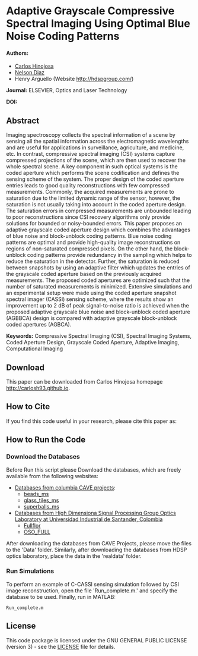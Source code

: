 # Adaptive Grayscale Compressive Spectral Imaging Using Optimal Blue Noise Coding Patterns

#### Authors:
* [Carlos Hinojosa](http://carlosh93.github.io)
* [Nelson Diaz](http://hdspgroup.com/)
* Henry Arguello (Website http://hdspgroup.com/)

**Journal:** ELSEVIER, Optics and Laser Technology 

**DOI:**

## Abstract
Imaging spectroscopy collects the spectral information of a scene by sensing all the spatial information across the electromagnetic wavelengths and are useful for applications in surveillance, agriculture, and medicine, etc. In contrast, compressive spectral imaging (CSI) systems capture compressed projections of the scene, which are then used to recover the whole spectral scene. A key component in such optical systems is the coded aperture which performs the scene codification and defines the sensing scheme of the system. The proper design of the coded aperture entries leads to good quality reconstructions with few compressed measurements. Commonly, the acquired measurements are prone to saturation due to the limited dynamic range of the sensor, however, the saturation is not usually taking into account in the coded aperture design. The saturation errors in compressed measurements are unbounded leading to poor reconstructions since CSI recovery algorithms only provide solutions for bounded or noisy-bounded errors. This paper proposes an adaptive grayscale coded aperture design which combines the advantages of blue noise and block-unblock coding patterns. Blue noise coding patterns are optimal and provide high-quality image reconstructions on regions of non-saturated compressed pixels. On the other hand, the block-unblock coding patterns provide redundancy in the sampling which helps to reduce the saturation in the detector. Further, the saturation is reduced between snapshots by using an adaptive filter which updates the entries of the grayscale coded aperture based on the previously acquired measurements. The proposed coded apertures are optimized such that the number of saturated measurements is minimized. Extensive simulations and an experimental setup were made using the coded aperture snapshot spectral imager (CASSI) sensing scheme, where the results show an improvement up to 2 dB of peak signal-to-noise ratio is achieved when the proposed adaptive grayscale blue noise and block-unblock coded aperture (AGBBCA) design is compared with adaptive grayscale block-unblock coded apertures (AGBCA).

**Keywords:** Compressive Spectral Imaging (CSI), Spectral Imaging Systems, Coded Aperture Design, Grayscale Coded Aperture, Adaptive Imaging, Computational Imaging

## Download
This paper can be downloaded from Carlos Hinojosa homepage http://carlosh93.github.io.

## How to Cite
If you find this code useful in your research, please cite this paper as:

## How to Run the Code
### Download the Databases
Before Run this script please Download the databases, which are freely available from the following websites:
* [Databases from columbia CAVE projects](http://www.cs.columbia.edu/CAVE/databases/multispectral):
  - [beads_ms](http://www.cs.columbia.edu/CAVE/databases/multispectral/zip/beads_ms.zip)
  - [glass_tiles_ms](http://www.cs.columbia.edu/CAVE/databases/multispectral/zip/glass_tiles_ms.zip)
  - [superballs_ms](http://www.cs.columbia.edu/CAVE/databases/multispectral/zip/superballs_ms.zip)
* [Databases from High Dimensiona Signal Processing Group Optics Laboratory at Universidad Industrial de Santander, Colombia](https://github.com/hdspgroup/spectral-image-databases)
  - [Fullflor](https://github.com/hdspgroup/spectral-image-databases/raw/master/data/fullFlor.mat)
  - [OSO_FULL](https://github.com/hdspgroup/spectral-image-databases/raw/master/data/OSO_FULL.mat)
  
After downloading the databases from CAVE Projects, please move the files to the 'Data' folder. Similarly, after downloading the databases from HDSP optics laboratory, place the data in the 'realdata' folder.

### Run Simulations
To perform an example of C-CASSI sensing simulation followed by CSI image reconstruction, open the file 'Run_complete.m.' and specify the database to be used. Finally, run in MATLAB:
```{matlab}
Run_complete.m
```
## License
This code package is licensed under the GNU GENERAL PUBLIC LICENSE (version 3) - see the [LICENSE](https://github.com/carlosh93/Adaptive-Grayscale-CSI-Blue-Noise-Patterns/blob/master/LICENSE) file for details.
